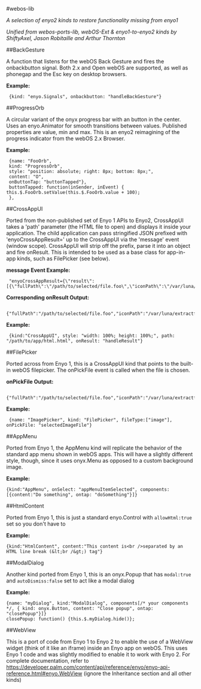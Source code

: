 #webos-lib

*A selection of enyo2 kinds to restore functionality missing from enyo1*

*Unified from webos-ports-lib, webOS-Ext & enyo1-to-enyo2 kinds by ShiftyAxel, Jason Robitaille and Arthur Thornton*

##BackGesture

A function that listens for the webOS Back Gesture and fires the onbackbutton signal. Both 2.x and Open webOS are supported, as well as phonegap and the Esc key on desktop browsers.

**Example:**

     {kind: "enyo.Signals", onbackbutton: "handleBackGesture"}
     
##ProgressOrb

A circular variant of the onyx progress bar with an button in the center. Uses an enyo.Animator for smooth transitions between values.
Published properties are value, min and max.
This is an enyo2 reimagining of the progress indicator from the webOS 2.x Browser.

**Example:**

     {name: "FooOrb",
     kind: "ProgressOrb",
     style: "position: absolute; right: 8px; bottom: 8px;",
     content: "O",
     onButtonTap: "buttonTapped"},
     buttonTapped: function(inSender, inEvent) {
	this.$.FooOrb.setValue(this.$.FooOrb.value + 100);
     },

##CrossAppUI

Ported from the non-published set of Enyo 1 APIs to Enyo2, CrossAppUI takes a 'path' parameter (the HTML file to open) and displays it inside your application.
The child application can pass stringified JSON prefixed with 'enyoCrossAppResult=' up to the CrossAppUI via the 'message' event (window scope). CrossAppUI will strip off the prefix, parse it into an object and fire onResult. This is intended to be used as a base class for app-in-app kinds, such as FilePicker (see below).

**message Event Example:**

     "enyoCrossAppResult={\"result\":[{\"fullPath\":\"/path/to/selected/file.foo\",\"iconPath\":\"/var/luna/extractfs//path/to/selected/file.foo:0:0:\",\"attachmentType\":\"image\",\"dbId\":\"++ILuOICkjNDQaUP\"}]}"

**Corresponding onResult Output:**

     {"fullPath":"/path/to/selected/file.foo","iconPath":"/var/luna/extractfs//path/to/selected/file.foo:0:0:","attachmentType":"image","dbId":"++ILuOICkjNDQaUP"}

**Example:**

     {kind:"CrossAppUI", style: "width: 100%; height: 100%;", path: "/path/to/app/html.html", onResult: "handleResult"}

##FilePicker

Ported across from Enyo 1, this is a CrossAppUI kind that points to the built-in webOS filepicker. The onPickFile event is called when the file is chosen.

**onPickFile Output:**

     {"fullPath":"/path/to/selected/file.foo","iconPath":"/var/luna/extractfs//path/to/selected/file.foo:0:0:","attachmentType":"image","dbId":"++ILuOICkjNDQaUP"}

**Example:**

     {name: "ImagePicker", kind: "FilePicker", fileType:["image"], onPickFile: "selectedImageFile"}

##AppMenu

Ported from Enyo 1, the AppMenu kind will replicate the behavior of the standard app menu shown in webOS apps. This will have a slightly different style, though, since it uses onyx.Menu as opposed to a custom background image.

**Example:**

	{kind:"AppMenu", onSelect: "appMenuItemSelected", components: [{content:"Do something", ontap: "doSomething"}]}

##HtmlContent

Ported from Enyo 1, this is just a standard enyo.Control with `allowHtml:true` set so you don't have to

**Example:**

	{kind:"HtmlContent", content:"This content is<br />separated by an HTML line break (&lt;br /&gt;) tag"}

##ModalDialog

Another kind ported from Enyo 1, this is an onyx.Popup that has `modal:true` and `autoDismiss:false` set to act like a modal dialog

**Example:**

	{name: "myDialog", kind:"ModalDialog", components[/* your components */, { kind: onyx.Button, content: "Close popup", ontap: "closePopup"}]}
	closePopup: function() {this.$.myDialog.hide()};

##WebView

This is a port of code from Enyo 1 to Enyo 2 to enable the use of a WebView widget (think of it like an iframe) inside an Enyo app on webOS. This uses Enyo 1 code and was slightly modified to enable it to work with Enyo 2. For complete documentation, refer to https://developer.palm.com/content/api/reference/enyo/enyo-api-reference.html#enyo.WebView (ignore the Inheritance section and all other kinds)